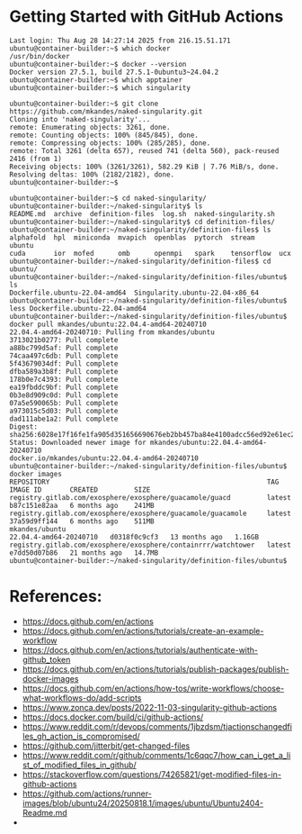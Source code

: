 # Getting Started with GitHub Actions

```
Last login: Thu Aug 28 14:27:14 2025 from 216.15.51.171
ubuntu@container-builder:~$ which docker
/usr/bin/docker
ubuntu@container-builder:~$ docker --version
Docker version 27.5.1, build 27.5.1-0ubuntu3~24.04.2
ubuntu@container-builder:~$ which apptainer
ubuntu@container-builder:~$ which singularity
```

```
ubuntu@container-builder:~$ git clone https://github.com/mkandes/naked-singularity.git
Cloning into 'naked-singularity'...
remote: Enumerating objects: 3261, done.
remote: Counting objects: 100% (845/845), done.
remote: Compressing objects: 100% (285/285), done.
remote: Total 3261 (delta 657), reused 741 (delta 560), pack-reused 2416 (from 1)
Receiving objects: 100% (3261/3261), 582.29 KiB | 7.76 MiB/s, done.
Resolving deltas: 100% (2182/2182), done.
ubuntu@container-builder:~$
```

```
ubuntu@container-builder:~$ cd naked-singularity/
ubuntu@container-builder:~/naked-singularity$ ls
README.md  archive  definition-files  log.sh  naked-singularity.sh
ubuntu@container-builder:~/naked-singularity$ cd definition-files/
ubuntu@container-builder:~/naked-singularity/definition-files$ ls
alphafold  hpl	miniconda  mvapich  openblas  pytorch  stream	   ubuntu
cuda	   ior	mofed	   omb	    openmpi   spark    tensorflow  ucx
ubuntu@container-builder:~/naked-singularity/definition-files$ cd ubuntu/
ubuntu@container-builder:~/naked-singularity/definition-files/ubuntu$ ls
Dockerfile.ubuntu-22.04-amd64  Singularity.ubuntu-22.04-x86_64
ubuntu@container-builder:~/naked-singularity/definition-files/ubuntu$ less Dockerfile.ubuntu-22.04-amd64 
ubuntu@container-builder:~/naked-singularity/definition-files/ubuntu$ docker pull mkandes/ubuntu:22.04.4-amd64-20240710
22.04.4-amd64-20240710: Pulling from mkandes/ubuntu
3713021b0277: Pull complete 
a88bc799d5af: Pull complete 
74caa497c6db: Pull complete 
5f43679034df: Pull complete 
dfba589a3b8f: Pull complete 
178b0e7c4393: Pull complete 
ea19fbddc9bf: Pull complete 
0b3e8d909c0d: Pull complete 
07a5e590065b: Pull complete 
a973015c5d03: Pull complete 
dad111abe1a2: Pull complete 
Digest: sha256:6028e17f16fe1fa905d351656690676eb2bb457ba84e4100adcc56ed92e61ec2
Status: Downloaded newer image for mkandes/ubuntu:22.04.4-amd64-20240710
docker.io/mkandes/ubuntu:22.04.4-amd64-20240710
ubuntu@container-builder:~/naked-singularity/definition-files/ubuntu$ docker images
REPOSITORY                                                      TAG                      IMAGE ID       CREATED         SIZE
registry.gitlab.com/exosphere/exosphere/guacamole/guacd         latest                   b87c151e82aa   6 months ago    241MB
registry.gitlab.com/exosphere/exosphere/guacamole/guacamole     latest                   37a59d9ff144   6 months ago    511MB
mkandes/ubuntu                                                  22.04.4-amd64-20240710   d0318f0c9cf3   13 months ago   1.16GB
registry.gitlab.com/exosphere/exosphere/containrrr/watchtower   latest                   e7dd50d07b86   21 months ago   14.7MB
ubuntu@container-builder:~/naked-singularity/definition-files/ubuntu$
```

# References:
- https://docs.github.com/en/actions
- https://docs.github.com/en/actions/tutorials/create-an-example-workflow
- https://docs.github.com/en/actions/tutorials/authenticate-with-github_token
- https://docs.github.com/en/actions/tutorials/publish-packages/publish-docker-images
- https://docs.github.com/en/actions/how-tos/write-workflows/choose-what-workflows-do/add-scripts
- https://www.zonca.dev/posts/2022-11-03-singularity-github-actions
- https://docs.docker.com/build/ci/github-actions/
- https://www.reddit.com/r/devops/comments/1jbzdsm/tjactionschangedfiles_gh_action_is_compromised/
- https://github.com/jitterbit/get-changed-files
- https://www.reddit.com/r/github/comments/1c6qqc7/how_can_i_get_a_list_of_modified_files_in_github/
- https://stackoverflow.com/questions/74265821/get-modified-files-in-github-actions
- https://github.com/actions/runner-images/blob/ubuntu24/20250818.1/images/ubuntu/Ubuntu2404-Readme.md
- 
